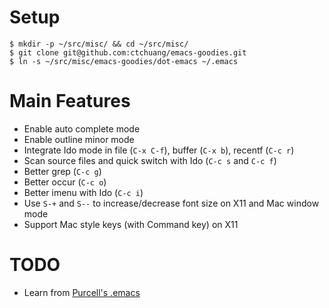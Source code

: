 # Setup

```
$ mkdir -p ~/src/misc/ && cd ~/src/misc/
$ git clone git@github.com:ctchuang/emacs-goodies.git
$ ln -s ~/src/misc/emacs-goodies/dot-emacs ~/.emacs
```

# Main Features

- Enable auto complete mode
- Enable outline minor mode
- Integrate Ido mode in file (`C-x C-f`), buffer (`C-x b`), recentf (`C-c r`)
- Scan source files and quick switch with Ido (`C-c s` and `C-c f`)
- Better grep (`C-c g`)
- Better occur (`C-c o`)
- Better imenu with Ido (`C-c i`)
- Use `S-+` and `S--` to increase/decrease font size on X11 and Mac window mode
- Support Mac style keys (with Command key) on X11

# TODO

- Learn from [Purcell's .emacs](https://github.com/purcell/emacs.d)
